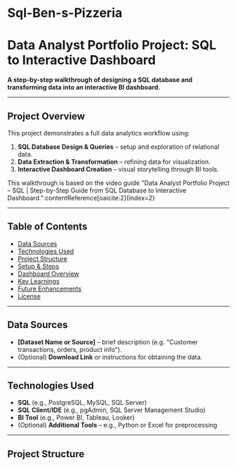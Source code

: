 # Sql-Ben-s-Pizzeria
# Data Analyst Portfolio Project: SQL to Interactive Dashboard

**A step-by-step walkthrough of designing a SQL database and transforming data into an interactive BI dashboard.**

---

##  Project Overview
This project demonstrates a full data analytics workflow using:
1. **SQL Database Design & Queries** – setup and exploration of relational data.
2. **Data Extraction & Transformation** – refining data for visualization.
3. **Interactive Dashboard Creation** – visual storytelling through BI tools.

This walkthrough is based on the video guide "Data Analyst Portfolio Project – SQL | Step-by-Step Guide from SQL Database to Interactive Dashboard.":contentReference[oaicite:2]{index=2}

---

##  Table of Contents
- [Data Sources](#data-sources)  
- [Technologies Used](#technologies-used)  
- [Project Structure](#project-structure)  
- [Setup & Steps](#setup--steps)  
- [Dashboard Overview](#dashboard-overview)  
- [Key Learnings](#key-learnings)  
- [Future Enhancements](#future-enhancements)  
- [License](#license)

---

##  Data Sources
- **[Dataset Name or Source]** – brief description (e.g. "Customer transactions, orders, product info").  
- (Optional) **Download Link** or instructions for obtaining the data.

---

##  Technologies Used
- **SQL** (e.g., PostgreSQL, MySQL, SQL Server)  
- **SQL Client/IDE** (e.g., pgAdmin, SQL Server Management Studio)  
- **BI Tool** (e.g., Power BI, Tableau, Looker)  
- (Optional) **Additional Tools** – e.g., Python or Excel for preprocessing

---

##  Project Structure
